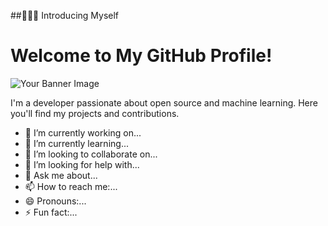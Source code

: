 ##🙋🏻‍♀️ Introducing Myself
# Welcome to My GitHub Profile!

![Your Banner Image](https://files.fm/u/qaytvjvfqq)

I'm a developer passionate about open source and machine learning. Here you'll find my projects and contributions.

- 🔭 I’m currently working on...
- 🌱 I’m currently learning...
- 👯 I’m looking to collaborate on...
- 🤔 I’m looking for help with...
- 💬 Ask me about...
- 📫 How to reach me:...
- 😄 Pronouns:...
- ⚡ Fun fact:...
